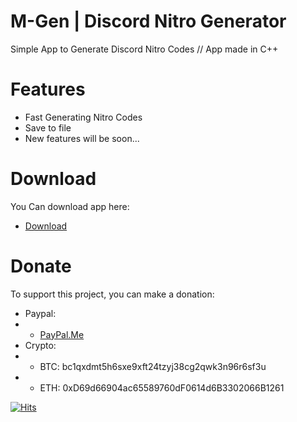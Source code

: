 
# M-Gen | Discord Nitro Generator
Simple App to Generate Discord Nitro Codes // App made in C++

# Features
- Fast Generating Nitro Codes 
- Save to file
- New features will be soon...

# Download
You Can download app here:
- <a href="https://github.com/mrawsky/Discord-Nitro-Generator/releases">Download</a>

# Donate
To support this project, you can make a donation:
- Paypal:
- - <a href="https://paypal.me/mallowrecords">PayPal.Me</a>
- Crypto:
- - BTC: bc1qxdmt5h6sxe9xft24tzyj38cg2qwk3n96r6sf3u
- - ETH: 0xD69d66904ac65589760dF0614d6B3302066B1261

[![Hits](https://hits.seeyoufarm.com/api/count/incr/badge.svg?url=https%3A%2F%2Fgithub.com%2Fmrawsky%2FDiscord-Nitro-Generator&count_bg=%2379C83D&title_bg=%23555555&icon=&icon_color=%23E7E7E7&title=hits&edge_flat=false)](https://hits.seeyoufarm.com)